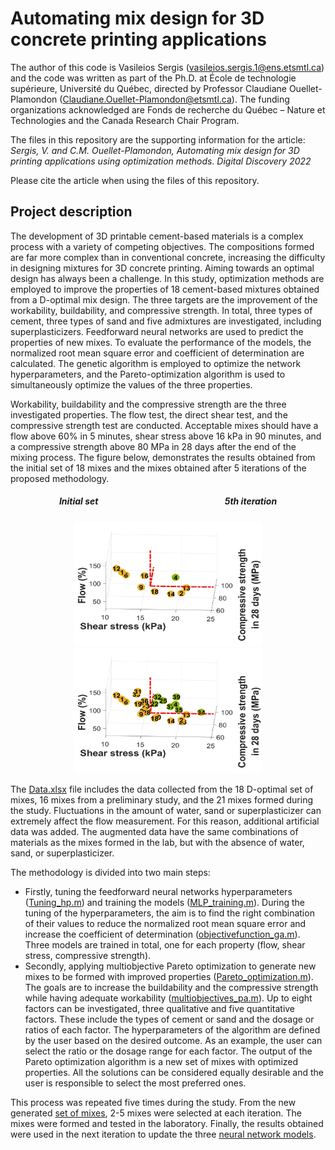 ﻿# Automating mix design for 3D concrete printing applications

The author of this code is Vasileios Sergis (vasileios.sergis.1@ens.etsmtl.ca) and the code was written as part of the Ph.D. at École de technologie supérieure, Université du Québec, directed by Professor Claudiane Ouellet-Plamondon (Claudiane.Ouellet-Plamondon@etsmtl.ca). The funding organizations acknowledged are Fonds de recherche du Québec – Nature et Technologies and the Canada Research Chair Program.

The files in this repository are the supporting information for the article: _Sergis, V. and C.M. Ouellet-Plamondon, Automating mix design for 3D printing applications using optimization methods. Digital Discovery 2022_

Please cite the article when using the files of this repository. 

## Project description
The development of 3D printable cement-based materials is a complex process with a variety of competing objectives. The compositions formed are far more complex than in conventional concrete, increasing the difficulty in designing mixtures for 3D concrete printing. Aiming towards an optimal design has always been a challenge. In this study, optimization methods are employed to improve the properties of 18 cement-based mixtures obtained from a D-optimal mix design. The three targets are the improvement of the workability, buildability, and compressive strength. In total, three types of cement, three types of sand and five admixtures are investigated, including superplasticizers. Feedforward neural networks are used to predict the properties of new mixes. To evaluate the performance of the models, the normalized root mean square error and coefficient of determination are calculated. The genetic algorithm is employed to optimize the network hyperparameters, and the Pareto-optimization algorithm is used to simultaneously optimize the values of the three properties.

Workability, buildability and the compressive strength are the three investigated properties. The flow test, the direct shear test, and the compressive strength test are conducted. Acceptable mixes should have a flow above 60% in 5 minutes, shear stress above 16 kPa in 90 minutes, and a compressive strength above 80 MPa in 28 days after the end of the mixing process. The figure below, demonstrates the results obtained from the initial set of 18 mixes and the mixes obtained after 5 iterations of the proposed methodology.  
<h5 align="center">
Initial set &nbsp &nbsp &nbsp &nbsp &nbsp &nbsp &nbsp &nbsp &nbsp &nbsp &nbsp &nbsp &nbsp &nbsp &nbsp &nbsp &nbsp &nbsp &nbsp &nbsp &nbsp &nbsp &nbsp &nbsp &nbsp &nbsp &nbsp &nbsp &nbsp &nbsp 5th iteration
</h5>  
<p align="center">
<img src="3D-initial_set_view4_acc.jpg" width="300" height="200">    <img src="3D-iteration_5_view4_acc.jpg" width="300" height="200"> 
</p>

The [Data.xlsx](Training/Data.xlsx) file includes the data collected from the 18 D-optimal set of mixes, 16 mixes from a preliminary study, and the 21 mixes formed during the study. Fluctuations in the amount of water, sand or superplasticizer can extremely affect the flow measurement. For this reason, additional artificial data was added. The augmented data have the same combinations of materials as the mixes formed in the lab, but with the absence of water, sand, or superplasticizer. 

The methodology is divided into two main steps:
* Firstly, tuning the feedforward neural networks hyperparameters ([Tuning_hp.m](Training/Tuning_hp.m)) and training the models ([MLP_training.m](Training/MLP_training.m)). During the tuning of the hyperparameters, the aim is to find the right combination of their values to reduce the normalized root mean square error and increase the coefficient of determination ([objectivefunction_ga.m](Training/objectivefunction_ga.m)). Three models are trained in total, one for each property (flow, shear stress, compressive strength).
* Secondly, applying multiobjective Pareto optimization to generate new mixes to be formed with improved properties ([Pareto_optimization.m](Pareto_Optimization/Pareto_optimization.m)). The goals are to increase the buildability and the compressive strength while having adequate workability ([multiobjectives_pa.m](Pareto_Optimization/multiobjectives_pa.m)). Up to eight factors can be investigated, three qualitative and five quantitative factors. These include the types of cement or sand and the dosage or ratios of each factor. The hyperparameters of the algorithm are defined by the user based on the desired outcome. As an example, the user can select the ratio or the dosage range for each factor. The output of the Pareto optimization algorithm is a new set of mixes with optimized properties. All the solutions can be considered equally desirable and the user is responsible to select the most preferred ones.

This process was repeated five times during the study. From the new generated [set of mixes](Pareto_Optimization/New_mixes/), 2-5 mixes were selected at each iteration. The mixes were formed and tested in the laboratory. Finally, the results obtained were used in the next iteration to update the three [neural network models](Pareto_Optimization/Nets/).
